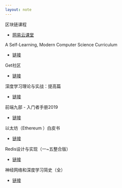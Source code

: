 ```yaml
---
layout: note
---
```


区块链课程
- [网易云课堂](https://study.163.com/course/courseMain.htm?courseId=1006145002&share=2&shareId=400000000626083&utm_source=weibo&utm_medium=webShare&utm_campaign=share&utm_content=courseIntro&_trace_c_p_k2_=499f09c864aa4010948d75a82cdf727d)


A Self-Learning, Modern Computer Science Curriculum
- [链接](https://functionalcs.github.io/curriculum/)


Get社区
- [链接](http://get.ftqq.com/)


深度学习理论与实战：提高篇
- [链接](http://fancyerii.github.io/2019/03/14/dl-book/)


前端九部 - 入门者手册2019
- [链接](https://www.yuque.com/fe9/basic)


以太坊（Ethereum ）白皮书
- [链接](http://get.ftqq.com/8962.get)


Redis设计与实现（一~五整合版）
- [链接](http://get.ftqq.com/522.get)


神经网络和深度学习简史（全）
- [链接](http://get.ftqq.com/8936.get)